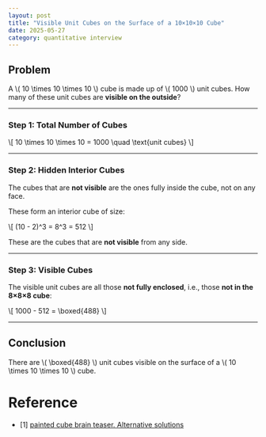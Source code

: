 ```yaml
---
layout: post
title: "Visible Unit Cubes on the Surface of a 10×10×10 Cube"
date: 2025-05-27
category: quantitative interview
---
```


## Problem

A \\( 10 \times 10 \times 10 \\) cube is made up of \\( 1000 \\) unit cubes. How many of these unit cubes are **visible on the outside**?

---

### Step 1: Total Number of Cubes

\\[
10 \times 10 \times 10 = 1000 \quad \text{unit cubes}
\\]

---

### Step 2: Hidden Interior Cubes

The cubes that are **not visible** are the ones fully inside the cube, not on any face.

These form an interior cube of size:

\\[
(10 - 2)^3 = 8^3 = 512
\\]

These are the cubes that are **not visible** from any side.

---

### Step 3: Visible Cubes

The visible unit cubes are all those **not fully enclosed**, i.e., those **not in the 8×8×8 cube**:

\\[
1000 - 512 = \boxed{488}
\\]

---

## Conclusion

There are \\( \boxed{488} \\) unit cubes visible on the surface of a \\( 10 \times 10 \times 10 \\) cube.

# Reference

* [1] [painted cube brain teaser. Alternative solutions](https://math.stackexchange.com/questions/654889/painted-cube-brain-teaser-alternative-solutions)
